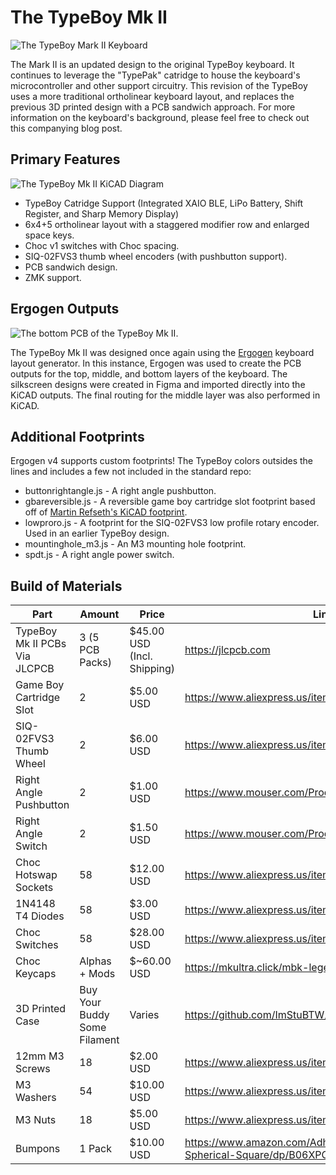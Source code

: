 # The TypeBoy Mk II

![The TypeBoy Mark II Keyboard](../images/TypeBoy_MkII.jpg)

The Mark II is an updated design to the original TypeBoy keyboard. It continues to leverage the "TypePak" catridge to house the keyboard's microcontroller and other support circuitry. This revision of the TypeBoy uses a more traditional ortholinear keyboard layout, and replaces the previous 3D printed design with a PCB sandwich approach. For more information on the keyboard's background, please feel free to check out this companying blog post.

## Primary Features

![The TypeBoy Mk II KiCAD Diagram](../images/TypeBoy_KiCAD.jpg)

* TypeBoy Catridge Support (Integrated XAIO BLE, LiPo Battery, Shift Register, and Sharp Memory Display)
* 6x4+5 ortholinear layout with a staggered modifier row and enlarged space keys.
* Choc v1 switches with Choc spacing.
* SIQ-02FVS3 thumb wheel encoders (with pushbutton support).
* PCB sandwich design.
* ZMK support.

## Ergogen Outputs

![The bottom PCB of the TypeBoy Mk II.](../images/TypeBoy_Bottom.png)

The TypeBoy Mk II was designed once again using the [Ergogen](https://github.com/ergogen/ergogen) keyboard layout generator. In this instance, Ergogen was used to create the PCB outputs for the top, middle, and bottom layers of the keyboard. The silkscreen designs were created in Figma and imported directly into the KiCAD outputs. The final routing for the middle layer was also performed in KiCAD.

## Additional Footprints

Ergogen v4 supports custom footprints! The TypeBoy colors outsides the lines and includes a few not included in the standard repo:

* buttonrightangle.js - A right angle pushbutton.
* gbareversible.js - A reversible game boy cartridge slot footprint based off of [Martin Refseth's KiCAD footprint](https://github.com/HDR/Game-Boy-KiCad-Library/blob/master/Footprints/DSL_Cartridge_Reader.kicad_mod).
* lowproro.js - A footprint for the SIQ-02FVS3 low profile rotary encoder. Used in an earlier TypeBoy design.
* mountinghole_m3.js - An M3 mounting hole footprint.
* spdt.js - A right angle power switch.

## Build of Materials

| Part                             | Amount         | Price       | Link |
| -------------------------------- | -------------- | ----------- | ---- |
| TypeBoy Mk II PCBs Via JLCPCB    | 3 (5 PCB Packs) | $45.00 USD (Incl. Shipping) | https://jlcpcb.com |
| Game Boy Cartridge Slot          | 2              | $5.00 USD  | https://www.aliexpress.us/item/2255800103876564.html |
| SIQ-02FVS3 Thumb Wheel           | 2              | $6.00 USD   | https://www.aliexpress.us/item/3256804405904721.html |
| Right Angle Pushbutton           | 2              | $1.00 USD   | https://www.mouser.com/ProductDetail/642-MJTP1117 |
| Right Angle Switch               | 2              | $1.50 USD   | https://www.mouser.com/ProductDetail/612-EG1213 |
| Choc Hotswap Sockets             | 58             | $12.00 USD  | https://www.aliexpress.us/item/3256803687338432.html |
| 1N4148 T4 Diodes                 | 58             | $3.00 USD   | https://www.aliexpress.us/item/2255800498728983.html |
| Choc Switches                    | 58             | $28.00 USD  | https://www.aliexpress.us/item/3256805260407528.html |
| Choc Keycaps                     | Alphas + Mods  | $~60.00 USD | https://mkultra.click/mbk-legend-keycaps/ |
| 3D Printed Case                  | Buy Your Buddy Some Filament | Varies | https://github.com/ImStuBTW/typeboy_mkii/ |
| 12mm M3 Screws                   | 18             | $2.00 USD   | https://www.aliexpress.us/item/3256803547633472.html |
| M3 Washers                       | 54             | $10.00 USD  | https://www.aliexpress.us/item/3256804700714045.html |
| M3 Nuts                          | 18             | $5.00 USD   | https://www.aliexpress.us/item/2255800148575548.html |
| Bumpons                          | 1 Pack         | $10.00 USD | https://www.amazon.com/Adhesive-Bumper-106-PC-Spherical-Square/dp/B06XPCLN23/ |